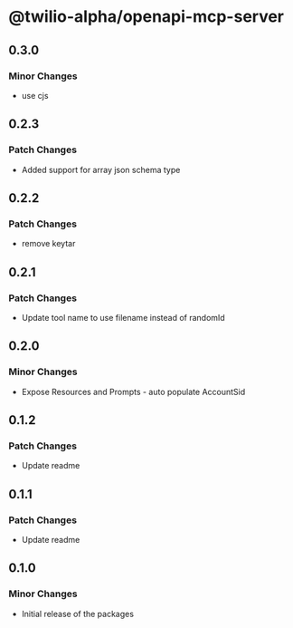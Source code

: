 # @twilio-alpha/openapi-mcp-server

## 0.3.0

### Minor Changes

- use cjs

## 0.2.3

### Patch Changes

- Added support for array json schema type

## 0.2.2

### Patch Changes

- remove keytar

## 0.2.1

### Patch Changes

- Update tool name to use filename instead of randomId

## 0.2.0

### Minor Changes

- Expose Resources and Prompts - auto populate AccountSid

## 0.1.2

### Patch Changes

- Update readme

## 0.1.1

### Patch Changes

- Update readme

## 0.1.0

### Minor Changes

- Initial release of the packages
